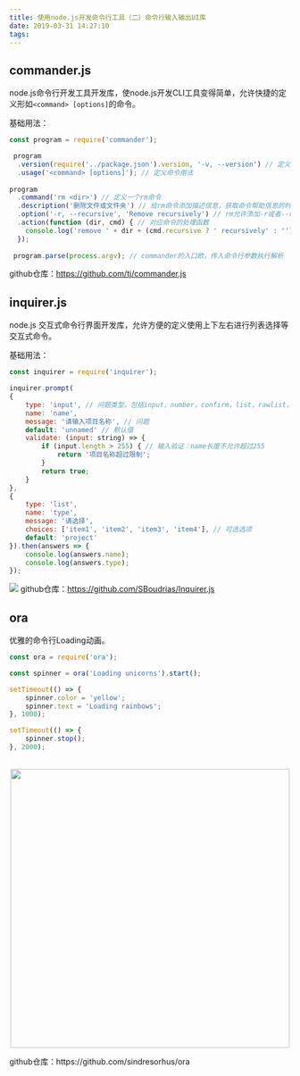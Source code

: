 ```yaml
---
title: 使用node.js开发命令行工具（二）命令行输入输出UI库
date: 2019-03-31 14:27:10
tags:
---
```

## commander.js

node.js命令行开发工具开发库，使node.js开发CLI工具变得简单，允许快捷的定义形如`<command> [options]`的命令。

基础用法：
```js
const program = require('commander');

 program
  .version(require('../package.json').version, '-v, --version') // 定义版本信息
  .usage('<command> [options]'); // 定义命令用法
 
program
  .command('rm <dir>') // 定义一个rm命令
  .description('删除文件或文件夹') // 给rm命令添加描述信息，获取命令帮助信息的时候会显示
  .option('-r, --recursive', 'Remove recursively') // rm允许添加-r或者--recursive命令进行递归
  .action(function (dir, cmd) { // 对应命令的处理函数
    console.log('remove ' + dir + (cmd.recursive ? ' recursively' : ''))
  });
 
 program.parse(process.argv); // commander的入口欧，传入命令行参数执行解析
```
github仓库：https://github.com/tj/commander.js


## inquirer.js

node.js 交互式命令行界面开发库，允许方便的定义使用上下左右进行列表选择等交互式命令。


基础用法：
```js
const inquirer = require('inquirer');

inquirer.prompt(
{
    type: 'input', // 问题类型，包括input，number，confirm，list，rawlist，password
    name: 'name', 
    message: '请输入项目名称', // 问题
    default: 'unnamed' // 默认值
    validate: (input: string) => {
        if (input.length > 255) { // 输入验证：name长度不允许超过255
            return '项目名称超过限制';
        }
        return true;
    }        
},
{
    type: 'list',
    name: 'type',
    message: '请选择',
    choices: ['item1', 'item2', 'item3', 'item4'], // 可选选项
    default: 'project'
}).then(answers => {
    console.log(answers.name);
    console.log(answers.type);
});
```
![](https://user-gold-cdn.xitu.io/2019/3/31/169d1f42e18570fc?w=859&h=125&f=png&s=6611)
github仓库：https://github.com/SBoudrias/Inquirer.js


## ora

优雅的命令行Loading动画。

```js
const ora = require('ora');

const spinner = ora('Loading unicorns').start();

setTimeout(() => {
	spinner.color = 'yellow';
	spinner.text = 'Loading rainbows';
}, 1000);

setTimeout(() => {
	spinner.stop();
}, 2000);
```
<p align="center">
	<br>
	<img src="https://user-gold-cdn.xitu.io/2019/3/28/169c4bb0a915e5e1?w=4000&h=0&f=svg&s=16141" width="500">
	<br>
</p>
github仓库：https://github.com/sindresorhus/ora
